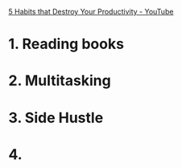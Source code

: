 [5 Habits that Destroy Your Productivity - YouTube](https://www.youtube.com/watch?v=Pa51EGS7Hnc&t=645s&ab_channel=HealthyGamerGG)

# 1. Reading books
# 2. Multitasking
# 3. Side Hustle
# 4. 

